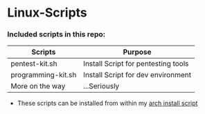 # Linux-Scripts

###  Included scripts in this repo: ###
Scripts  |  Purpose
-------- | -------------
pentest-kit.sh  | Install Script for pentesting tools
programming-kit.sh  | Install Script for dev environment
More on the way | ...Seriously
* These scripts can be installed from within my <a href="https://github.com/anthonp/Arch-Auto-Install">arch install script</a>
